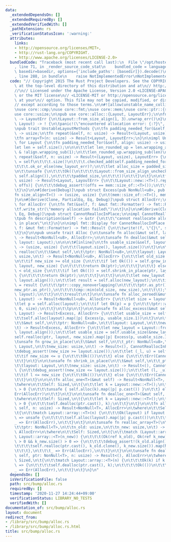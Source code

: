 ```yaml
---
data:
  _extendedDependsOn: []
  _extendedRequiredBy: []
  _extendedVerifiedWith: []
  _pathExtension: rs
  _verificationStatusIcon: ':warning:'
  attributes:
    links:
    - http://opensource.org/licenses/MIT>,
    - http://rust-lang.org/COPYRIGHT.
    - http://www.apache.org/licenses/LICENSE-2.0>
  bundledCode: "Traceback (most recent call last):\n  File \"/opt/hostedtoolcache/Python/3.9.1/x64/lib/python3.9/site-packages/onlinejudge_verify/documentation/build.py\"\
    , line 71, in _render_source_code_stat\n    bundled_code = language.bundle(stat.path,\
    \ basedir=basedir, options={'include_paths': [basedir]}).decode()\n  File \"/opt/hostedtoolcache/Python/3.9.1/x64/lib/python3.9/site-packages/onlinejudge_verify/languages/rust.py\"\
    , line 288, in bundle\n    raise NotImplementedError\nNotImplementedError\n"
  code: "// Copyright 2015 The Rust Project Developers. See the COPYRIGHT\n// file\
    \ at the top-level directory of this distribution and at\n// http://rust-lang.org/COPYRIGHT.\n\
    //\n// Licensed under the Apache License, Version 2.0 <LICENSE-APACHE or\n// http://www.apache.org/licenses/LICENSE-2.0>\
    \ or the MIT license\n// <LICENSE-MIT or http://opensource.org/licenses/MIT>,\
    \ at your\n// option. This file may not be copied, modified, or distributed\n\
    // except according to those terms.\n\n#![allow(unstable_name_collisions)]\n#![allow(dead_code)]\n\
    \nuse core::cmp;\nuse core::fmt;\nuse core::mem;\nuse core::ptr::{self, NonNull};\n\
    use core::usize;\n\npub use core::alloc::{Layout, LayoutErr};\n\nfn new_layout_err()\
    \ -> LayoutErr {\n\tLayout::from_size_align(1, 3).unwrap_err()\n}\n\npub fn handle_alloc_error(layout:\
    \ Layout) -> ! {\n\tpanic!(\"encountered allocation error: {:?}\", layout)\n}\n\
    \npub trait UnstableLayoutMethods {\n\tfn padding_needed_for(&self, align: usize)\
    \ -> usize;\n\tfn repeat(&self, n: usize) -> Result<(Layout, usize), LayoutErr>;\n\
    \tfn array<T>(n: usize) -> Result<Layout, LayoutErr>;\n}\n\nimpl UnstableLayoutMethods\
    \ for Layout {\n\tfn padding_needed_for(&self, align: usize) -> usize {\n\t\t\
    let len = self.size();\n\n\n\t\tlet len_rounded_up = len.wrapping_add(align).wrapping_sub(1)\
    \ & !align.wrapping_sub(1);\n\t\tlen_rounded_up.wrapping_sub(len)\n\t}\n\n\tfn\
    \ repeat(&self, n: usize) -> Result<(Layout, usize), LayoutErr> {\n\t\tlet padded_size\
    \ = self\n\t\t\t.size()\n\t\t\t.checked_add(self.padding_needed_for(self.align()))\n\
    \t\t\t.ok_or_else(new_layout_err)?;\n\t\tlet alloc_size = padded_size.checked_mul(n).ok_or_else(new_layout_err)?;\n\
    \n\t\tunsafe {\n\t\t\tOk((\n\t\t\t\tLayout::from_size_align_unchecked(alloc_size,\
    \ self.align()),\n\t\t\t\tpadded_size,\n\t\t\t))\n\t\t}\n\t}\n\n\tfn array<T>(n:\
    \ usize) -> Result<Layout, LayoutErr> {\n\t\tLayout::new::<T>().repeat(n).map(|(k,\
    \ offs)| {\n\t\t\tdebug_assert!(offs == mem::size_of::<T>());\n\t\t\tk\n\t\t})\n\
    \t}\n}\n\n#[derive(Debug)]\npub struct Excess(pub NonNull<u8>, pub usize);\n\n\
    fn size_align<T>() -> (usize, usize) {\n\t(mem::size_of::<T>(), mem::align_of::<T>())\n\
    }\n\n#[derive(Clone, PartialEq, Eq, Debug)]\npub struct AllocErr;\n\nimpl fmt::Display\
    \ for AllocErr {\n\tfn fmt(&self, f: &mut fmt::Formatter) -> fmt::Result {\n\t\
    \tf.write_str(\"memory allocation failed\")\n\t}\n}\n\n#[derive(Clone, PartialEq,\
    \ Eq, Debug)]\npub struct CannotReallocInPlace;\n\nimpl CannotReallocInPlace {\n\
    \tpub fn description(&self) -> &str {\n\t\t\"cannot reallocate allocator's memory\
    \ in place\"\n\t}\n}\n\nimpl fmt::Display for CannotReallocInPlace {\n\tfn fmt(&self,\
    \ f: &mut fmt::Formatter) -> fmt::Result {\n\t\twrite!(f, \"{}\", self.description())\n\
    \t}\n}\n\npub unsafe trait Alloc {\n\tunsafe fn alloc(&mut self, layout: Layout)\
    \ -> Result<NonNull<u8>, AllocErr>;\n\n\tunsafe fn dealloc(&mut self, ptr: NonNull<u8>,\
    \ layout: Layout);\n\n\n\t#[inline]\n\tfn usable_size(&self, layout: &Layout)\
    \ -> (usize, usize) {\n\t\t(layout.size(), layout.size())\n\t}\n\n\n\tunsafe fn\
    \ realloc(\n\t\t&mut self,\n\t\tptr: NonNull<u8>,\n\t\tlayout: Layout,\n\t\tnew_size:\
    \ usize,\n\t) -> Result<NonNull<u8>, AllocErr> {\n\t\tlet old_size = layout.size();\n\
    \n\t\tif new_size >= old_size {\n\t\t\tif let Ok(()) = self.grow_in_place(ptr,\
    \ layout, new_size) {\n\t\t\t\treturn Ok(ptr);\n\t\t\t}\n\t\t} else if new_size\
    \ < old_size {\n\t\t\tif let Ok(()) = self.shrink_in_place(ptr, layout, new_size)\
    \ {\n\t\t\t\treturn Ok(ptr);\n\t\t\t}\n\t\t}\n\n\t\tlet new_layout = Layout::from_size_align_unchecked(new_size,\
    \ layout.align());\n\t\tlet result = self.alloc(new_layout);\n\t\tif let Ok(new_ptr)\
    \ = result {\n\t\t\tptr::copy_nonoverlapping(\n\t\t\t\tptr.as_ptr(),\n\t\t\t\t\
    new_ptr.as_ptr(),\n\t\t\t\tcmp::min(old_size, new_size),\n\t\t\t);\n\t\t\tself.dealloc(ptr,\
    \ layout);\n\t\t}\n\t\tresult\n\t}\n\n\tunsafe fn alloc_zeroed(&mut self, layout:\
    \ Layout) -> Result<NonNull<u8>, AllocErr> {\n\t\tlet size = layout.size();\n\t\
    \tlet p = self.alloc(layout);\n\t\tif let Ok(p) = p {\n\t\t\tptr::write_bytes(p.as_ptr(),\
    \ 0, size);\n\t\t}\n\t\tp\n\t}\n\n\tunsafe fn alloc_excess(&mut self, layout:\
    \ Layout) -> Result<Excess, AllocErr> {\n\t\tlet usable_size = self.usable_size(&layout);\n\
    \t\tself.alloc(layout).map(|p| Excess(p, usable_size.1))\n\t}\n\n\tunsafe fn realloc_excess(\n\
    \t\t&mut self,\n\t\tptr: NonNull<u8>,\n\t\tlayout: Layout,\n\t\tnew_size: usize,\n\
    \t) -> Result<Excess, AllocErr> {\n\t\tlet new_layout = Layout::from_size_align_unchecked(new_size,\
    \ layout.align());\n\t\tlet usable_size = self.usable_size(&new_layout);\n\t\t\
    self.realloc(ptr, layout, new_size).map(|p| Excess(p, usable_size.1))\n\t}\n\n\
    \tunsafe fn grow_in_place(\n\t\t&mut self,\n\t\t_ptr: NonNull<u8>,\n\t\tlayout:\
    \ Layout,\n\t\tnew_size: usize,\n\t) -> Result<(), CannotReallocInPlace> {\n\t\
    \tdebug_assert!(new_size >= layout.size());\n\t\tlet (_l, u) = self.usable_size(&layout);\n\
    \t\tif new_size <= u {\n\t\t\tOk(())\n\t\t} else {\n\t\t\tErr(CannotReallocInPlace)\n\
    \t\t}\n\t}\n\n\tunsafe fn shrink_in_place(\n\t\t&mut self,\n\t\t_ptr: NonNull<u8>,\n\
    \t\tlayout: Layout,\n\t\tnew_size: usize,\n\t) -> Result<(), CannotReallocInPlace>\
    \ {\n\t\tdebug_assert!(new_size <= layout.size());\n\t\tlet (l, _u) = self.usable_size(&layout);\n\
    \t\tif l <= new_size {\n\t\t\tOk(())\n\t\t} else {\n\t\t\tErr(CannotReallocInPlace)\n\
    \t\t}\n\t}\n\n\n\tfn alloc_one<T>(&mut self) -> Result<NonNull<T>, AllocErr>\n\
    \twhere\n\t\tSelf: Sized,\n\t{\n\t\tlet k = Layout::new::<T>();\n\t\tif k.size()\
    \ > 0 {\n\t\t\tunsafe { self.alloc(k).map(|p| p.cast()) }\n\t\t} else {\n\t\t\t\
    Err(AllocErr)\n\t\t}\n\t}\n\n\tunsafe fn dealloc_one<T>(&mut self, ptr: NonNull<T>)\n\
    \twhere\n\t\tSelf: Sized,\n\t{\n\t\tlet k = Layout::new::<T>();\n\t\tif k.size()\
    \ > 0 {\n\t\t\tself.dealloc(ptr.cast(), k);\n\t\t}\n\t}\n\n\tfn alloc_array<T>(&mut\
    \ self, n: usize) -> Result<NonNull<T>, AllocErr>\n\twhere\n\t\tSelf: Sized,\n\
    \t{\n\t\tmatch Layout::array::<T>(n) {\n\t\t\tOk(layout) if layout.size() > 0\
    \ => unsafe {\n\t\t\t\tself.alloc(layout).map(|p| p.cast())\n\t\t\t},\n\t\t\t\
    _ => Err(AllocErr),\n\t\t}\n\t}\n\n\tunsafe fn realloc_array<T>(\n\t\t&mut self,\n\
    \t\tptr: NonNull<T>,\n\t\tn_old: usize,\n\t\tn_new: usize,\n\t) -> Result<NonNull<T>,\
    \ AllocErr>\n\twhere\n\t\tSelf: Sized,\n\t{\n\t\tmatch (Layout::array::<T>(n_old),\
    \ Layout::array::<T>(n_new)) {\n\t\t\t(Ok(ref k_old), Ok(ref k_new)) if k_old.size()\
    \ > 0 && k_new.size() > 0 => {\n\t\t\t\tdebug_assert!(k_old.align() == k_new.align());\n\
    \t\t\t\tself.realloc(ptr.cast(), k_old.clone(), k_new.size()).map(NonNull::cast)\n\
    \t\t\t},\n\t\t\t_ => Err(AllocErr),\n\t\t}\n\t}\n\n\tunsafe fn dealloc_array<T>(&mut\
    \ self, ptr: NonNull<T>, n: usize) -> Result<(), AllocErr>\n\twhere\n\t\tSelf:\
    \ Sized,\n\t{\n\t\tmatch Layout::array::<T>(n) {\n\t\t\tOk(k) if k.size() > 0\
    \ => {\n\t\t\t\tself.dealloc(ptr.cast(), k);\n\t\t\t\tOk(())\n\t\t\t},\n\t\t\t\
    _ => Err(AllocErr),\n\t\t}\n\t}\n}\n"
  dependsOn: []
  isVerificationFile: false
  path: src/bump/alloc.rs
  requiredBy: []
  timestamp: '2020-11-27 14:24:44+09:00'
  verificationStatus: LIBRARY_NO_TESTS
  verifiedWith: []
documentation_of: src/bump/alloc.rs
layout: document
redirect_from:
- /library/src/bump/alloc.rs
- /library/src/bump/alloc.rs.html
title: src/bump/alloc.rs
---
```

